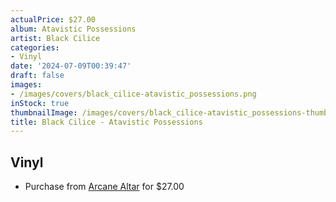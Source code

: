 ```yaml
---
actualPrice: $27.00
album: Atavistic Possessions
artist: Black Cilice
categories:
- Vinyl
date: '2024-07-09T00:39:47'
draft: false
images:
- /images/covers/black_cilice-atavistic_possessions.png
inStock: true
thumbnailImage: /images/covers/black_cilice-atavistic_possessions-thumb.png
title: Black Cilice - Atavistic Possessions
---
```


## Vinyl
* Purchase from [Arcane Altar](https://arcanealtar.bigcartel.com/product/black-cilice-atavistic-possessions-12-lp) for $27.00
